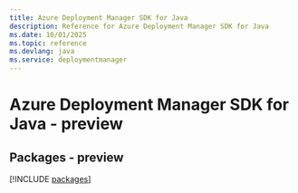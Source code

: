 ```yaml
---
title: Azure Deployment Manager SDK for Java
description: Reference for Azure Deployment Manager SDK for Java
ms.date: 10/01/2025
ms.topic: reference
ms.devlang: java
ms.service: deploymentmanager
---
```

# Azure Deployment Manager SDK for Java - preview
## Packages - preview
[!INCLUDE [packages](deployment-manager-index.md)]